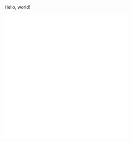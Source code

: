 Hello, world!


<iframe src='static_viewer.html?fileURL=sphere.vtksz' width='400px' height='400px' frameborder='0'></iframe>